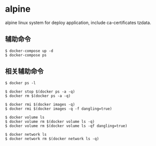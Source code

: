 # alpine
alpine linux system for deploy application, 
include ca-certificates tzdata.

## 辅助命令
```
$ docker-compose up -d
$ docker-compose ps
```

## 相关辅助命令
```
$ docker ps -l

$ docker stop $(docker ps -a -q)
$ docker rm $(docker ps -a -q)

$ docker rmi $(docker images -q)
$ docker rmi $(docker images -q -f dangling=true)

$ docker volume ls
$ docker volume rm $(docker volume ls -q)
$ docker volume rm $(docker volume ls -qf dangling=true)

$ docker network ls
$ docker network rm $(docker network ls -q)
```